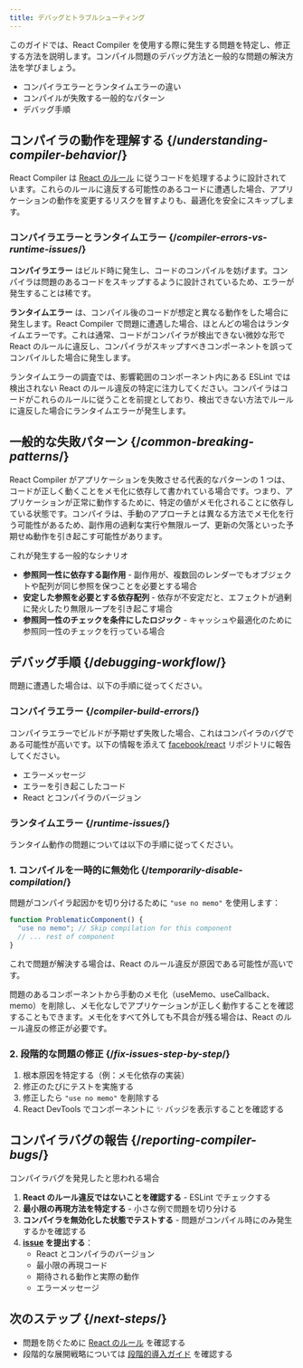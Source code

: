 ```yaml
---
title: デバッグとトラブルシューティング
---
```


<Intro>
このガイドでは、React Compiler を使用する際に発生する問題を特定し、修正する方法を説明します。コンパイル問題のデバッグ方法と一般的な問題の解決方法を学びましょう。
</Intro>

<YouWillLearn>

* コンパイラエラーとランタイムエラーの違い
* コンパイルが失敗する一般的なパターン
* デバッグ手順

</YouWillLearn>

## コンパイラの動作を理解する {/*understanding-compiler-behavior*/}

React Compiler は [React のルール](/reference/rules) に従うコードを処理するように設計されています。これらのルールに違反する可能性のあるコードに遭遇した場合、アプリケーションの動作を変更するリスクを冒すよりも、最適化を安全にスキップします。

### コンパイラエラーとランタイムエラー {/*compiler-errors-vs-runtime-issues*/}

**コンパイラエラー** はビルド時に発生し、コードのコンパイルを妨げます。コンパイラは問題のあるコードをスキップするように設計されているため、エラーが発生することは稀です。

**ランタイムエラー** は、コンパイル後のコードが想定と異なる動作をした場合に発生します。React Compiler で問題に遭遇した場合、ほとんどの場合はランタイムエラーです。これは通常、コードがコンパイラが検出できない微妙な形で React のルールに違反し、コンパイラがスキップすべきコンポーネントを誤ってコンパイルした場合に発生します。

ランタイムエラーの調査では、影響範囲のコンポーネント内にある ESLint では検出されない React のルール違反の特定に注力してください。コンパイラはコードがこれらのルールに従うことを前提としており、検出できない方法でルールに違反した場合にランタイムエラーが発生します。


## 一般的な失敗パターン {/*common-breaking-patterns*/}

React Compiler がアプリケーションを失敗させる代表的なパターンの 1 つは、コードが正しく動くことをメモ化に依存して書かれている場合です。つまり、アプリケーションが正常に動作するために、特定の値がメモ化されることに依存している状態です。コンパイラは、手動のアプローチとは異なる方法でメモ化を行う可能性があるため、副作用の過剰な実行や無限ループ、更新の欠落といった予期せぬ動作を引き起こす可能性があります。

これが発生する一般的なシナリオ

- **参照同一性に依存する副作用** - 副作用が、複数回のレンダーでもオブジェクトや配列が同じ参照を保つことを必要とする場合
- **安定した参照を必要とする依存配列** - 依存が不安定だと、エフェクトが過剰に発火したり無限ループを引き起こす場合
- **参照同一性のチェックを条件にしたロジック** - キャッシュや最適化のために参照同一性のチェックを行っている場合

## デバッグ手順 {/*debugging-workflow*/}

問題に遭遇した場合は、以下の手順に従ってください。

### コンパイラエラー {/*compiler-build-errors*/}

コンパイラエラーでビルドが予期せず失敗した場合、これはコンパイラのバグである可能性が高いです。以下の情報を添えて [facebook/react](https://github.com/facebook/react/issues) リポジトリに報告してください。
- エラーメッセージ
- エラーを引き起こしたコード
- React とコンパイラのバージョン

### ランタイムエラー {/*runtime-issues*/}

ランタイム動作の問題については以下の手順に従ってください。

### 1. コンパイルを一時的に無効化 {/*temporarily-disable-compilation*/}

問題がコンパイラ起因かを切り分けるために `"use no memo"` を使用します：

```js
function ProblematicComponent() {
  "use no memo"; // Skip compilation for this component
  // ... rest of component
}
```

これで問題が解決する場合は、React のルール違反が原因である可能性が高いです。

問題のあるコンポーネントから手動のメモ化（useMemo、useCallback、memo）を削除し、メモ化なしでアプリケーションが正しく動作することを確認することもできます。メモ化をすべて外しても不具合が残る場合は、React のルール違反の修正が必要です。

### 2. 段階的な問題の修正 {/*fix-issues-step-by-step*/}

1. 根本原因を特定する（例：メモ化依存の実装）
2. 修正のたびにテストを実施する
3. 修正したら `"use no memo"` を削除する
4. React DevTools でコンポーネントに ✨ バッジを表示することを確認する

## コンパイラバグの報告 {/*reporting-compiler-bugs*/}

コンパイラバグを発見したと思われる場合

1. **React のルール違反ではないことを確認する** - ESLint でチェックする
2. **最小限の再現方法を特定する** - 小さな例で問題を切り分ける
3. **コンパイラを無効化した状態でテストする** - 問題がコンパイル時にのみ発生するかを確認する
4. **[issue](https://github.com/facebook/react/issues/new?template=compiler_bug_report.yml) を提出する**：
   - React とコンパイラのバージョン
   - 最小限の再現コード
   - 期待される動作と実際の動作
   - エラーメッセージ

## 次のステップ {/*next-steps*/}

- 問題を防ぐために [React のルール](/reference/rules) を確認する
- 段階的な展開戦略については [段階的導入ガイド](/learn/react-compiler/incremental-adoption) を確認する